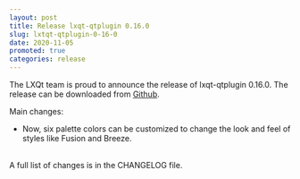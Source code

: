```yaml
---
layout: post
title: Release lxqt-qtplugin 0.16.0
slug: lxtqt-qtplugin-0-16-0
date: 2020-11-05
promoted: true
categories: release
---
```

The LXQt team is proud to announce the release of lxqt-qtplugin 0.16.0.
The release can be downloaded from [Github](https://github.com/lxqt/lxqt-qtplugin/releases).

Main changes:

 * Now, six palette colors can be customized to change the look and feel of styles like Fusion and Breeze.

<br/>
A full list of changes is in the CHANGELOG file.
<br/>
